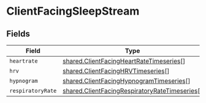 # ClientFacingSleepStream


## Fields

| Field                                                                                                                 | Type                                                                                                                  | Required                                                                                                              | Description                                                                                                           |
| --------------------------------------------------------------------------------------------------------------------- | --------------------------------------------------------------------------------------------------------------------- | --------------------------------------------------------------------------------------------------------------------- | --------------------------------------------------------------------------------------------------------------------- |
| `heartrate`                                                                                                           | [shared.ClientFacingHeartRateTimeseries](../../../sdk/models/shared/clientfacingheartratetimeseries.md)[]             | :heavy_minus_sign:                                                                                                    | N/A                                                                                                                   |
| `hrv`                                                                                                                 | [shared.ClientFacingHRVTimeseries](../../../sdk/models/shared/clientfacinghrvtimeseries.md)[]                         | :heavy_minus_sign:                                                                                                    | N/A                                                                                                                   |
| `hypnogram`                                                                                                           | [shared.ClientFacingHypnogramTimeseries](../../../sdk/models/shared/clientfacinghypnogramtimeseries.md)[]             | :heavy_minus_sign:                                                                                                    | N/A                                                                                                                   |
| `respiratoryRate`                                                                                                     | [shared.ClientFacingRespiratoryRateTimeseries](../../../sdk/models/shared/clientfacingrespiratoryratetimeseries.md)[] | :heavy_minus_sign:                                                                                                    | N/A                                                                                                                   |